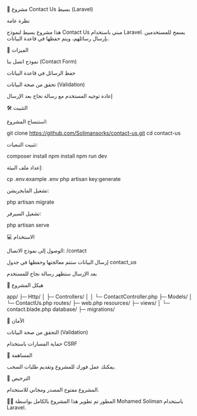📩 مشروع Contact Us بسيط (Laravel)

نظرة عامة

هذا مشروع بسيط لنموذج Contact Us مبني باستخدام Laravel.
يسمح للمستخدمين بإرسال رسائلهم، ويتم حفظها في قاعدة البيانات.

📝 الميزات

نموذج اتصل بنا (Contact Form)

حفظ الرسائل في قاعدة البيانات

تحقق من صحة البيانات (Validation)

إعادة توجيه المستخدم مع رسالة نجاح بعد الإرسال

🛠️ التثبيت

استنساخ المشروع:

git clone https://github.com/Solimansorks/contact-us.git
cd contact-us

تثبيت التبعيات:

composer install
npm install
npm run dev

إعداد ملف البيئة:

cp .env.example .env
php artisan key:generate

تشغيل المايجريشن:

php artisan migrate

تشغيل السيرفر:

php artisan serve

💻 الاستخدام

الوصول إلى نموذج الاتصال: /contact

إرسال البيانات ستتم معالجتها وحفظها في جدول contact_us

بعد الإرسال ستظهر رسالة نجاح للمستخدم

📂 هيكل المشروع

app/
├─ Http/
│  ├─ Controllers/
│  │  └─ ContactController.php
├─ Models/
│  └─ ContactUs.php
routes/
├─ web.php
resources/
├─ views/
│  └─ contact.blade.php
database/
├─ migrations/

🔐 الأمان

التحقق من صحة البيانات (Validation)

حماية المسارات باستخدام CSRF

🤝 المساهمة

يمكنك عمل فورك للمشروع وتقديم طلبات السحب.

📄 الترخيص


المشروع مفتوح المصدر ومجاني للاستخدام.

👨‍💻 المطور
تم تطوير هذا المشروع بالكامل بواسطة Mohamed Soliman باستخدام Laravel.

